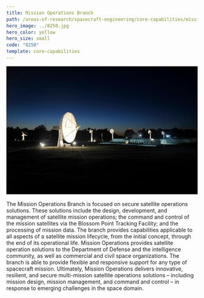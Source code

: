 ```yaml
---
title: Mission Operations Branch
path: /areas-of-research/spacecraft-engineering/core-capabilities/mission-operations-branch
hero_image: ../8250.jpg
hero_color: yellow
hero_size: small
code: "8250"
template: core-capabilities
---
```

![Blossom Point Tracking Facility](8250.jpg)

The Mission Operations Branch is focused on secure satellite operations solutions. These solutions include the design, development, and management of satellite mission operations; the command and control of the mission satellites via the Blossom Point Tracking Facility; and the processing of mission data. The branch provides capabilities applicable to all aspects of a satellite mission lifecycle, from the initial concept, through the end of its operational life. Mission Operations provides satellite operation solutions to the Department of Defense and the intelligence community, as well as commercial and civil space organizations. The branch is able to provide flexible and responsive support for any type of spacecraft mission. Ultimately, Mission Operations delivers innovative, resilient, and secure multi-mission satellite operations solutions – including mission design, mission management, and command and control – in response to emerging challenges in the space domain.